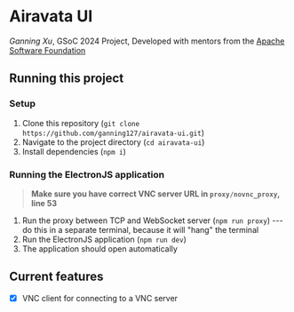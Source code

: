 # Airavata UI

*Ganning Xu*, GSoC 2024 Project, Developed with mentors from the [Apache Software Foundation](https://www.apache.org/)

## Running this project

### Setup
1. Clone this repository (`git clone https://github.com/ganning127/airavata-ui.git`)
2. Navigate to the project directory (`cd airavata-ui`)
3. Install dependencies (`npm i`)

### Running the ElectronJS application
> **Make sure you have correct VNC server URL in `proxy/novnc_proxy`, line 53**

1. Run the proxy between TCP and WebSocket server (`npm run proxy`) --- do this in a separate terminal, because it will "hang" the terminal
2. Run the ElectronJS application (`npm run dev`)
3. The application should open automatically

## Current features

- [x] VNC client for connecting to a VNC server
